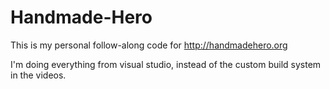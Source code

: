 # Handmade-Hero

This is my personal follow-along code for http://handmadehero.org

I'm doing everything from visual studio, instead of the custom build system in the videos.
